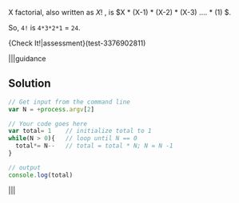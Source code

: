X factorial, also written as $X!$ , is $X * (X-1) * (X-2) * (X-3) .... * (1) $.

So, `4!` is `4*3*2*1` = `24`.

{Check It!|assessment}(test-3376902811)

|||guidance
## Solution
```javascript
// Get input from the command line
var N = +process.argv[2]

// Your code goes here
var total= 1    // initialize total to 1
while(N > 0){   // loop until N == 0
  total*= N--   // total = total * N; N = N -1
}

// output
console.log(total)
```
|||

